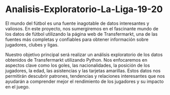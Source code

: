 # Analisis-Exploratorio-La-Liga-19-20
El mundo del fútbol es una fuente inagotable de datos interesantes y valiosos. En este proyecto, nos sumergiremos en el fascinante mundo de los datos de fútbol utilizando la página web de Transfermarkt, una de las fuentes más completas y confiables para obtener información sobre jugadores, clubes y ligas.

Nuestro objetivo principal será realizar un análisis exploratorio de los datos obtenidos de Transfermarkt utilizando Python. Nos enfocaremos en aspectos clave como los goles, las nacionalidades, la posición de los jugadores, la edad, las asistencias y las tarjetas amarillas. Estos datos nos permitirán descubrir patrones, tendencias y relaciones interesantes que nos ayudarán a comprender mejor el rendimiento de los jugadores y su impacto en el juego.
